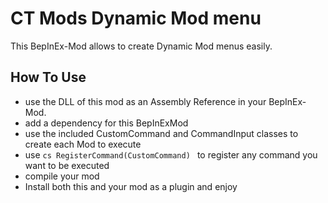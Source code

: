 # CT Mods Dynamic Mod menu
This BepInEx-Mod allows to create Dynamic Mod menus easily.  
## How To Use
- use the DLL of this mod as an Assembly Reference in your BepInEx-Mod.
- add a dependency for this BepInExMod
- use the included CustomCommand and CommandInput classes to create each Mod to execute
- use ```cs RegisterCommand(CustomCommand) ``` to register any command you want to be executed
- compile your mod
- Install both this and your mod as a plugin and enjoy
